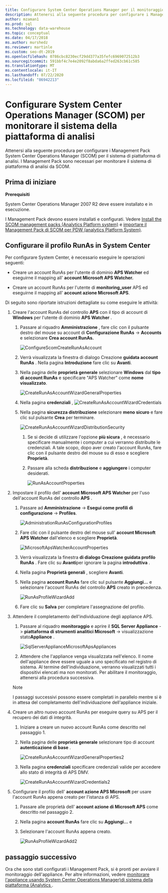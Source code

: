 ```yaml
---
title: Configurare System Center Operations Manager per il monitoraggio di APS
description: Attenersi alla seguente procedura per configurare i Management Pack System Center Operations Manager (SCOM) per il sistema di piattaforma di analisi. I Management Pack sono necessari per monitorare il sistema di piattaforma di analisi da SCOM.
author: mzaman1
ms.prod: sql
ms.technology: data-warehouse
ms.topic: conceptual
ms.date: 04/17/2018
ms.author: murshedz
ms.reviewer: martinle
ms.custom: seo-dt-2019
ms.openlocfilehash: 0786cbc8230ecf29dd377a35fefc6969072512b3
ms.sourcegitcommit: 591bbf4c7e4e2092f8abda6a2ffed263cb61c585
ms.translationtype: MT
ms.contentlocale: it-IT
ms.lasthandoff: 07/22/2020
ms.locfileid: "86942213"
---
```

# <a name="configure-system-center-operations-manager-scom-to-monitor-analytics-platform-system"></a>Configurare System Center Operations Manager (SCOM) per monitorare il sistema della piattaforma di analisi
Attenersi alla seguente procedura per configurare i Management Pack System Center Operations Manager (SCOM) per il sistema di piattaforma di analisi. I Management Pack sono necessari per monitorare il sistema di piattaforma di analisi da SCOM.  
  
## <a name="before-you-begin"></a><a name="BeforeBegin"></a>Prima di iniziare  
**Prerequisiti**  
  
System Center Operations Manager 2007 R2 deve essere installato e in esecuzione.  
  
I Management Pack devono essere installati e configurati. Vedere [Install the SCOM management packs &#40;Analytics Platform system&#41;](install-the-scom-management-packs.md) e [importare il Management Pack di SCOM per PDW &#40;analytics Platform System&#41;](import-the-scom-management-pack-for-pdw.md).  
  
## <a name="configure-run-as-profile-in-system-center"></a><a name="ConfigureRunAsProfile"></a>Configurare il profilo RunAs in System Center  
Per configurare System Center, è necessario eseguire le operazioni seguenti:  
  
-   Creare un account RunAs per l'utente di dominio **APS Watcher** ed eseguirne il mapping all' **account Microsoft APS Watcher.**  
  
-   Creare un account RunAs per l'utente di **monitoring_user** APS ed eseguirne il mapping all' **account azione Microsoft APS**.  
  
Di seguito sono riportate istruzioni dettagliate su come eseguire le attività:  
  
1.  Creare l'account RunAs del controllo **APS** con il tipo di account di **Windows** per l'utente di dominio **APS Watcher** .  
  
    1.  Passare al riquadro **Amministrazione** , fare clic con il pulsante destro del mouse su account di **Configurazione RunAs**  ->  **Accounts** e selezionare **Crea account RunAs.**  
  
        ![ConfigureScomCreateRunAsAccount](./media/configure-scom-to-monitor-analytics-platform-system/ConfigureScomCreateRunAsAccount.png "ConfigureScomCreateRunAsAccount")  
  
    2.  Verrà visualizzata la finestra di dialogo Creazione **guidata account RunAs** . Nella pagina **Introduzione** fare clic su **Avanti**.  
  
    3.  Nella pagina delle **proprietà generale** selezionare **Windows** dal **tipo di account RunAs** e specificare "APS Watcher" come **nome visualizzato**.  
  
        ![CreateRunAsAccountWizardGeneralProperties](./media/configure-scom-to-monitor-analytics-platform-system/CreateRunAsAccountWizardGeneralProperties.png "CreateRunAsAccountWizardGeneralProperties")  
  
    4.  Nella pagina **credenziali** , ![CreateRunAsAccountWizardCredentials](./media/configure-scom-to-monitor-analytics-platform-system/CreateRunAsAccountWizardCredentials.png "CreateRunAsAccountWizardCredentials")  
  
    5.  Nella pagina **sicurezza distribuzione** selezionare **meno sicuro** e fare clic sul pulsante **Crea** per terminare.  
  
        ![CreateRunAsAccountWizardDistributionSecurity](./media/configure-scom-to-monitor-analytics-platform-system/CreateRunAsAccountWizardDistributionSecurity.png "CreateRunAsAccountWizardDistributionSecurity")  
  
        1.  Se si decide di utilizzare l'opzione **più sicura** , è necessario specificare manualmente i computer a cui verranno distribuite le credenziali. A tale scopo, dopo aver creato l'account RunAs, fare clic con il pulsante destro del mouse su di esso e scegliere **Proprietà**.  
  
        2.  Passare alla scheda **distribuzione** e **aggiungere** i computer desiderati.  
  
            ![RunAsAccountProperties](./media/configure-scom-to-monitor-analytics-platform-system/RunAsAccountProperties.png "RunAsAccountProperties")  
  
2.  Impostare il profilo dell' **account Microsoft APS Watcher** per l'uso dell'account RunAs del controllo **APS** .  
  
    1.  Passare ad **Amministrazione**  ->  **Esegui come profili di configurazione**  ->  **Profiles**.  
  
        ![AdministrationRunAsConfigurationProfiles](./media/configure-scom-to-monitor-analytics-platform-system/AdministrationRunAsConfigurationProfiles.png "AdministrationRunAsConfigurationProfiles")  
  
    2.  Fare clic con il pulsante destro del mouse sull' **account Microsoft APS Watcher** dall'elenco e scegliere **Proprietà**.  
  
        ![MicrosoftApsWatcherAccountProperties](./media/configure-scom-to-monitor-analytics-platform-system/MicrosoftApsWatcherAccountProperties.png "MicrosoftApsWatcherAccountProperties")  
  
    3.  Verrà visualizzata la finestra **di dialogo Creazione guidata profilo RunAs** . Fare clic su **Avanti**per ignorare la pagina **introduttiva** .  
  
    4.  Nella pagina **Proprietà generali** , scegliere **Avanti**.  
  
    5.  Nella pagina **account RunAs** fare clic sul pulsante **Aggiungi...** e selezionare l'account RunAs del controllo **APS** creato in precedenza.  
  
        ![RunAsProfileWizardAdd](./media/configure-scom-to-monitor-analytics-platform-system/RunAsProfileWizardAdd.png "RunAsProfileWizardAdd")  
  
    6.  Fare clic su **Salva** per completare l'assegnazione del profilo.  
  
3.  Attendere il completamento dell'individuazione degli appliance APS.  
  
    1.  Passare al riquadro **monitoraggio** e aprire il **SQL Server Appliance**  ->  **piattaforma di strumenti analitici Microsoft**  ->  visualizzazione stato**Appliance** .  
  
        ![SqlServerApplianceMicrosoftApsAppliances](./media/configure-scom-to-monitor-analytics-platform-system/SqlServerApplianceMicrosoftApsAppliances.png "SqlServerApplianceMicrosoftApsAppliances")  
  
    2.  Attendere che l'appliance venga visualizzata nell'elenco. Il nome dell'appliance deve essere uguale a uno specificato nel registro di sistema. Al termine dell'individuazione, verranno visualizzati tutti i dispositivi elencati ma non monitorati. Per abilitare il monitoraggio, attenersi alla procedura successiva.  
  
    > [!NOTE]  
    > I passaggi successivi possono essere completati in parallelo mentre si è in attesa del completamento dell'individuazione dell'appliance iniziale.  
  
4.  Creare un altro nuovo account RunAs per eseguire query su APS per il recupero dei dati di integrità.  
  
    1.  Iniziare a creare un nuovo account RunAs come descritto nel passaggio 1.  
  
    2.  Nella pagina delle **proprietà generale** selezionare tipo di account **autenticazione di base** .  
  
        ![CreateRunAsAccountWizardGeneralProperties2](./media/configure-scom-to-monitor-analytics-platform-system/CreateRunAsAccountWizardGeneralProperties2.png "CreateRunAsAccountWizardGeneralProperties2")  
  
    3.  Nella pagina **credenziali** specificare credenziali valide per accedere allo stato di integrità di APS DMV.  
  
        ![CreateRunAsAccountWizardCredentials2](./media/configure-scom-to-monitor-analytics-platform-system/CreateRunAsAccountWizardCredentials2.png "CreateRunAsAccountWizardCredentials2")  
  
5.  Configurare il profilo dell' **account azione APS Microsoft** per usare l'account RunAs appena creato per l'istanza di APS.  
  
    1.  Passare alle proprietà dell' **account azione di Microsoft APS** come descritto nel passaggio 2.  
  
    2.  Nella pagina **account RunAs** fare clic su **Aggiungi...** e 
    3.  Selezionare l'account RunAs appena creato.  
  
        ![RunAsProfileWizardAdd2](./media/configure-scom-to-monitor-analytics-platform-system/RunAsProfileWizardAdd2.png "RunAsProfileWizardAdd2")  
  
## <a name="next-step"></a>passaggio successivo  
Ora che sono stati configurati i Management Pack, si è pronti per avviare il monitoraggio dell'appliance. Per altre informazioni, vedere [monitorare l'appliance usando System Center Operations Manager&#41;di sistema della piattaforma &#40;Analytics ](monitor-the-appliance-by-using-system-center-operations-manager.md).  
  
<!-- MISSING LINKS ## See Also  
[Common Metadata Query Examples &#40;SQL Server PDW&#41;](../sqlpdw/common-metadata-query-examples-sql-server-pdw.md)  -->  
  
